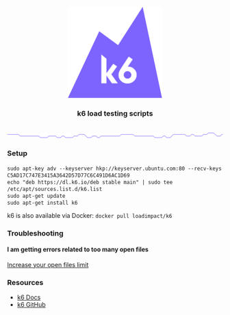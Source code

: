 <p align="center"><a href="https://k6.io/"><img src="assets/logo.svg" alt="k6" width="220" height="213" /></a></p>

<h3 align="center">k6 load testing scripts</h3>

<br/>
<img src="assets/github-hr.png" alt="---" />

### Setup

```
sudo apt-key adv --keyserver hkp://keyserver.ubuntu.com:80 --recv-keys C5AD17C747E3415A3642D57D77C6C491D6AC1D69
echo "deb https://dl.k6.io/deb stable main" | sudo tee /etc/apt/sources.list.d/k6.list
sudo apt-get update
sudo apt-get install k6
```

k6 is also available via Docker: `docker pull loadimpact/k6`

### Troubleshooting

#### I am getting errors related to too many open files

[Increase your open files limit](https://easyengine.io/tutorials/linux/increase-open-files-limit/)

### Resources

- [k6 Docs](https://k6.io/docs/)
- [k6 GitHub](https://github.com/grafana/k6)
